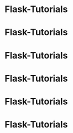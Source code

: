 # Flask-Tutorials
# Flask-Tutorials
# Flask-Tutorials
# Flask-Tutorials
# Flask-Tutorials
# Flask-Tutorials
